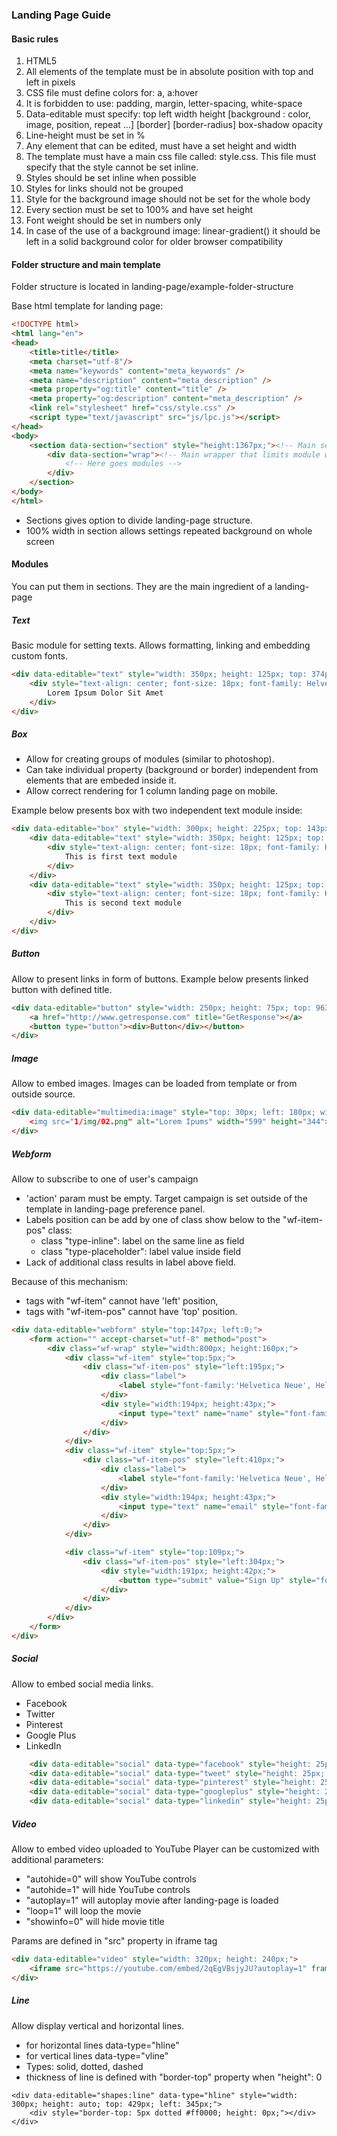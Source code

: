 ### Landing Page Guide

#### Basic rules

1. HTML5
1. All elements of the template must be in absolute position with top and left in pixels
1. CSS file must define colors for: a, a:hover
1. It is forbidden to use: padding, margin, letter-spacing, white-space
1. Data-editable must specify: top left width height [background : color, image, position, repeat ...] [border] [border-radius] box-shadow opacity
1. Line-height must be set in %
1. Any element that can be edited, must have a set height and width
1. The template must have a main css file called: style.css. This file must specify that the style cannot be set inline.
1. Styles should be set inline when possible
1. Styles for links should not be grouped
1. Style for the background image should not be set for the whole body
1. Every section must be set to 100% and have set height
1. Font weight should be set in numbers only
1. In case of the use of a background image: linear-gradient() it should be left in a solid background color for older browser compatibility

#### Folder structure and main template

Folder structure is located in landing-page/example-folder-structure

Base html template for landing page:

```html
<!DOCTYPE html>
<html lang="en">
<head>
    <title>title</title>
    <meta charset="utf-8"/>
    <meta name="keywords" content="meta_keywords" />
    <meta name="description" content="meta_description" />
    <meta property="og:title" content="title" />
    <meta property="og:description" content="meta_description" />
    <link rel="stylesheet" href="css/style.css" />
    <script type="text/javascript" src="js/lpc.js"></script>
</head>
<body>
    <section data-section="section" style="height:1367px;"><!-- Main section - must have height definition -->
        <div data-section="wrap"><!-- Main wrapper that limits module width -->
            <!-- Here goes modules -->
        </div>
    </section>
</body>
</html>
```

* Sections gives option to divide landing-page structure. 
* 100% width in section allows settings repeated background on whole screen

#### Modules

You can put them in sections. They are the main ingredient of a landing-page

##### Text
    
Basic module for setting texts. Allows formatting, linking and embedding custom fonts.

```html
<div data-editable="text" style="width: 350px; height: 125px; top: 374px; left: 325px;">
    <div style="text-align: center; font-size: 18px; font-family: Helvetica, sans-serif;">
        Lorem Ipsum Dolor Sit Amet
    </div>
</div>
```

##### Box
    
* Allow for creating groups of modules (similar to photoshop). 
* Can take individual property (background or border) independent from elements that are embeded inside it. 
* Allow correct rendering for 1 column landing page on mobile. 

Example below presents box with two independent text module inside:

```html
<div data-editable="box" style="width: 300px; height: 225px; top: 143px; left: 368px;">
    <div data-editable="text" style="width: 350px; height: 125px; top: 374px; left: 325px;">
        <div style="text-align: center; font-size: 18px; font-family: Helvetica, sans-serif;">
            This is first text module
        </div>
    </div>
    <div data-editable="text" style="width: 350px; height: 125px; top: 374px; left: 325px;">
        <div style="text-align: center; font-size: 18px; font-family: Helvetica, sans-serif;">
            This is second text module
        </div>
    </div>
</div>
```

##### Button
    
Allow to present links in form of buttons. Example below presents linked button with defined title.

```html    
<div data-editable="button" style="width: 250px; height: 75px; top: 963px; left: 375px;">
    <a href="http://www.getresponse.com" title="GetResponse"></a>
    <button type="button"><div>Button</div></button>
</div>
```

##### Image
    
Allow to embed images. Images can be loaded from template or from outside source.

```html    
<div data-editable="multimedia:image" style="top: 30px; left: 180px; width: 599px; height: 344px;>
    <img src="1/img/02.png" alt="Lorem Ipums" width="599" height="344">
</div>
```

##### Webform

Allow to subscribe to one of user's campaign
    
* 'action' param must be empty. Target campaign is set outside of the template in landing-page preference panel.
* Labels position can be add by one of class show below to the "wf-item-pos" class:
    * class "type-inline": label on the same line as field
    * class "type-placeholder": label value inside field
* Lack of additional class results in label above field.

Because of this mechanism:

* tags with "wf-item" cannot have 'left' position,
* tags with "wf-item-pos" cannot have 'top' position.

```html
<div data-editable="webform" style="top:147px; left:0;">
    <form action="" accept-charset="utf-8" method="post">
        <div class="wf-wrap" style="width:800px; height:160px;">
            <div class="wf-item" style="top:5px;">
                <div class="wf-item-pos" style="left:195px;">
                    <div class="label">
                        <label style="font-family:'Helvetica Neue', Helvetica, sans-serif; font-size:12px; font-weight:300; line-height:12px; color:#000; padding:0 0 6px 0;">NAME</label>
                    </div>
                    <div style="width:194px; height:43px;">
                        <input type="text" name="name" style="font-family:Helvetica, Arial, sans-serif; font-size:16px; color:#000; padding-left:10px; border:1px solid #000; border-radius:2px;">
                    </div>
                </div>
            </div>
            <div class="wf-item" style="top:5px;">
                <div class="wf-item-pos" style="left:410px;">
                    <div class="label">
                        <label style="font-family:'Helvetica Neue', Helvetica, sans-serif; font-size:12px; font-weight:300; line-height:12px; color:#000; padding:0 0 6px 0;">EMAIL</label>
                    </div>
                    <div style="width:194px; height:43px;">
                        <input type="text" name="email" style="font-family:Helvetica, Arial, sans-serif; font-size:16px; color:#000; padding-left:10px; border:1px solid #000; border-radius:2px;">
                    </div>
                </div>
            </div>

            <div class="wf-item" style="top:109px;">
                <div class="wf-item-pos" style="left:304px;">
                    <div style="width:191px; height:42px;">
                        <button type="submit" value="Sign Up" style="font-size:16px;">Sign up!</button>
                    </div>
                </div>
            </div>
        </div>
    </form>
</div>
```

##### Social
    
Allow to embed social media links.
    
* Facebook
* Twitter
* Pinterest
* Google Plus
* LinkedIn

```html
    <div data-editable="social" data-type="facebook" style="height: 25px; width: 90px;">[[facebook]]</div>
    <div data-editable="social" data-type="tweet" style="height: 25px; width: 90px;">[[tweet]]</div>
    <div data-editable="social" data-type="pinterest" style="height: 25px; width: 90px;">[[pinterest]]</div>
    <div data-editable="social" data-type="googleplus" style="height: 25px; width: 90px;">[[googleplus]]</div>
    <div data-editable="social" data-type="linkedin" style="height: 25px; width: 90px;">[[linkedin]]</div>
```

##### Video
    
Allow to embed video uploaded to YouTube
Player can be customized with additional parameters:
    
* "autohide=0" will show YouTube controls
* "autohide=1" will hide YouTube controls
* "autoplay=1" will autoplay movie after landing-page is loaded
* "loop=1" will loop the movie
* "showinfo=0" will hide movie title

Params are defined in "src" property in iframe tag

```html    
<div data-editable="video" style="width: 320px; height: 240px;">
    <iframe src="https://youtube.com/embed/2qEgVBsjyJU?autoplay=1" frameborder="0" height="100%" width="100%" data-src="//youtube.com/embed/2qEgVBsjyJU"></iframe>
</div>
```

##### Line

Allow display vertical and horizontal lines.
    
* for horizontal lines data-type="hline"
* for vertical lines data-type="vline"
* Types: solid, dotted, dashed 
* thickness of line is defined with "border-top" property when "height": 0

```
<div data-editable="shapes:line" data-type="hline" style="width: 300px; height: auto; top: 429px; left: 345px;">
    <div style="border-top: 5px dotted #ff0000; height: 0px;"></div>
</div>
```
